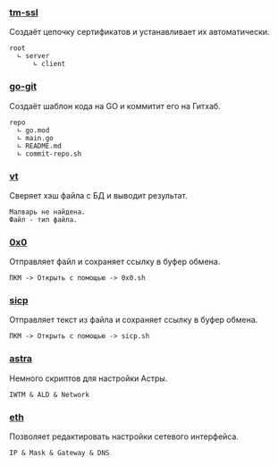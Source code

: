 ### [tm-ssl](https://github.com/fruworg/tm-ssl)
Создаёт цепочку сертификатов и устанавливает их автоматически.
```
root
  ∟ server
      ∟ client
```
### [go-git](https://github.com/fruworg/go-git)
Создаёт шаблон кода на GO и коммитит его на Гитхаб.
```
repo
  ∟ go.mod
  ∟ main.go
  ∟ README.md
  ∟ commit-repo.sh
```
### [vt](https://github.com/fruworg/vt)
Сверяет хэш файла с БД и выводит результат.
```
Малварь не найдена.
Файл - тип файла.
```
### [0x0](https://github.com/fruworg/0x0)
Отправляет файл и сохраняет ссылку в буфер обмена.
```
ПКМ -> Открыть с помощью -> 0x0.sh
```
### [sicp](https://github.com/fruworg/sicp)
Отправляет текст из файла и сохраняет ссылку в буфер обмена.
```
ПКМ -> Открыть с помощью -> sicp.sh
```
### [astra](https://github.com/fruworg/astra)
Немного скриптов для настройки Астры.
```
IWTM & ALD & Network
```
### [eth](https://github.com/fruworg/eth)
Позволяет редактировать настройки сетевого интерфейса.
```
IP & Mask & Gateway & DNS
```
